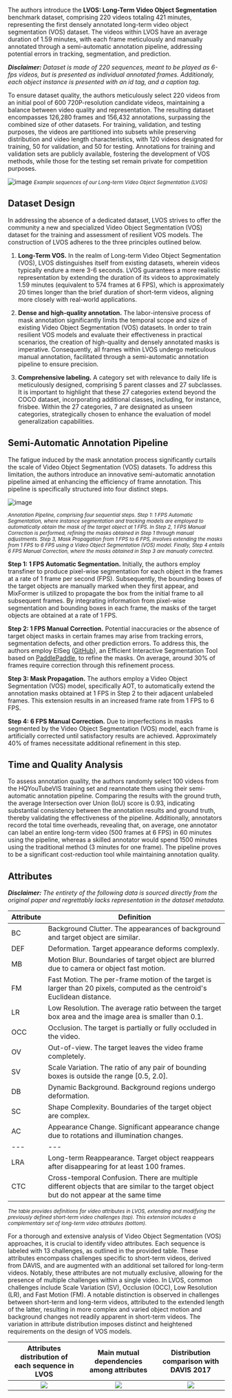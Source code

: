 
The authors introduce the **LVOS: Long-Term Video Object Segmentation** benchmark dataset, comprising 220 videos totaling 421 minutes, representing the first densely annotated long-term video object segmentation (VOS) dataset. The videos within LVOS have an average duration of 1.59 minutes, with each frame meticulously and manually annotated through a semi-automatic annotation pipeline, addressing potential errors in tracking, segmentation, and prediction. 

<i>**Disclaimer:** Dataset is made of 220 sequences, meant to be played as 6-fps videos, but is presented as individual annotated frames. Additionaly, each object instance is presented with an id tag, and a caption tag. </i>

To ensure dataset quality, the authors meticulously select 220 videos from an initial pool of 600 720P-resolution candidate videos, maintaining a balance between video quality and representation. The resulting dataset encompasses 126,280 frames and 156,432 annotations, surpassing the combined size of other datasets. For training, validation, and testing purposes, the videos are partitioned into subsets while preserving distribution and video length characteristics, with 120 videos designated for training, 50 for validation, and 50 for testing. Annotations for training and validation sets are publicly available, fostering the development of VOS methods, while those for the testing set remain private for competition purposes.

<img src="https://github.com/dataset-ninja/lvos/assets/115161827/9f875681-3bba-459e-a678-e55529caa832" alt="image" />
<span style="font-size: smaller; font-style: italic;">Example sequences of our Long-term Video Object Segmentation (LVOS)</span>

## Dataset Design

In addressing the absence of a dedicated dataset, LVOS strives to offer the community a new and specialized Video Object Segmentation (VOS) dataset for the training and assessment of resilient VOS models. The construction of LVOS adheres to the three principles outlined below.

1) **Long-Term VOS.** In the realm of Long-term Video Object Segmentation (VOS), LVOS distinguishes itself from existing datasets, wherein videos typically endure a mere 3-6 seconds. LVOS guarantees a more realistic representation by extending the duration of its videos to approximately 1.59 minutes (equivalent to 574 frames at 6 FPS), which is approximately 20 times longer than the brief duration of short-term videos, aligning more closely with real-world applications.

2) **Dense and high-quality annotation.** The labor-intensive process of mask annotation significantly limits the temporal scope and size of existing Video Object Segmentation (VOS) datasets. In order to train resilient VOS models and evaluate their effectiveness in practical scenarios, the creation of high-quality and densely annotated masks is imperative. Consequently, all frames within LVOS undergo meticulous manual annotation, facilitated through a semi-automatic annotation pipeline to ensure precision.

3) **Comprehensive labeling.** A category set with relevance to daily life is meticulously designed, comprising 5 parent classes and 27 subclasses. It is important to highlight that these 27 categories extend beyond the COCO dataset, incorporating additional classes, including, for instance, frisbee. Within the 27 categories, 7 are designated as unseen categories, strategically chosen to enhance the evaluation of model generalization capabilities.


## Semi-Automatic Annotation Pipeline

The fatigue induced by the mask annotation process significantly curtails the scale of Video Object Segmentation (VOS) datasets. To address this limitation, the authors introduce an innovative semi-automatic annotation pipeline aimed at enhancing the efficiency of frame annotation. This pipeline is specifically structured into four distinct steps.

<img src="https://github.com/dataset-ninja/lvos/assets/115161827/33d8eb05-0e2e-41bc-b877-2a889d20991c" alt="image" />

<span style="font-size: smaller; font-style: italic;">Annotation Pipeline, comprising four sequential steps. Step 1: 1 FPS Automatic Segmentation, where instance segmentation and tracking models are employed to automatically obtain the mask of the target object at 1 FPS. In Step 2, 1 FPS Manual Correction is performed, refining the masks obtained in Step 1 through manual adjustments. Step 3, Mask Propagation from 1 FPS to 6 FPS, involves extending the masks from 1 FPS to 6 FPS using a Video Object Segmentation (VOS) model. Finally, Step 4 entails 6 FPS Manual Correction, where the masks obtained in Step 3 are manually corrected.</span>

**Step 1: 1 FPS Automatic Segmentation.** Initially, the authors employ transfiner to produce pixel-wise segmentation for each object in the frames at a rate of 1 frame per second (FPS). Subsequently, the bounding boxes of the target objects are manually marked when they first appear, and MixFormer is utilized to propagate the box from the initial frame to all subsequent frames. By integrating information from pixel-wise segmentation and bounding boxes in each frame, the masks of the target objects are obtained at a rate of 1 FPS.

**Step 2: 1 FPS Manual Correction.** Potential inaccuracies or the absence of target object masks in certain frames may arise from tracking errors, segmentation defects, and other prediction errors. To address this, the authors employ EISeg ([GitHub](https://github.com/PaddleCV-SIG/EISeg)), an Efficient Interactive Segmentation Tool based on [PaddlePaddle](https://www.paddlepaddle.org.cn/en), to refine the masks. On average, around 30% of frames require correction through this refinement process.

**Step 3: Mask Propagation.** The authors employ a Video Object Segmentation (VOS) model, specifically AOT, to automatically extend the annotation masks obtained at 1 FPS in Step 2 to their adjacent unlabeled frames. This extension results in an increased frame rate from 1 FPS to 6 FPS.

**Step 4: 6 FPS Manual Correction.** Due to imperfections in masks segmented by the Video Object Segmentation (VOS) model, each frame is artificially corrected until satisfactory results are achieved. Approximately 40% of frames necessitate additional refinement in this step.

## Time and Quality Analysis

To assess annotation quality, the authors randomly select 100 videos from the HQYouTubeVIS training set and reannotate them using their semi-automatic annotation pipeline. Comparing the results with the ground truth, the average Intersection over Union (IoU) score is 0.93, indicating substantial consistency between the annotation results and ground truth, thereby validating the effectiveness of the pipeline. Additionally, annotators record the total time overheads, revealing that, on average, one annotator can label an entire long-term video (500 frames at 6 FPS) in 60 minutes using the pipeline, whereas a skilled annotator would spend 1500 minutes using the traditional method (3 minutes for one frame). The pipeline proves to be a significant cost-reduction tool while maintaining annotation quality.

## Attributes 

<i>**Disclaimer:** The entirety of the following data is sourced directly from the original paper and regrettably lacks representation in the dataset metadata. </i>

| Attribute       | Definition                                                             |
|-----------------|------------------------------------------------------------------------|
| BC              | Background Clutter. The appearances of background and target object are similar. |
| DEF             | Deformation. Target appearance deforms complexly.                     |
| MB              | Motion Blur. Boundaries of target object are blurred due to camera or object fast motion. |
| FM              | Fast Motion. The per-frame motion of the target is larger than 20 pixels, computed as the centroid's Euclidean distance. |
| LR              | Low Resolution. The average ratio between the target box area and the image area is smaller than 0.1. |
| OCC             | Occlusion. The target is partially or fully occluded in the video.     |
| OV              | Out-of-view. The target leaves the video frame completely.             |
| SV              | Scale Variation. The ratio of any pair of bounding boxes is outside the range [0.5, 2.0]. |
| DB              | Dynamic Background. Background regions undergo deformation.           |
| SC              | Shape Complexity. Boundaries of the target object are complex.         |
| AC              | Appearance Change. Significant appearance change due to rotations and illumination changes. |
| ---             | ---                                                                    |
| LRA             | Long-term Reappearance. Target object reappears after disappearing for at least 100 frames. |
| CTC             | Cross-temporal Confusion. There are multiple different objects that are similar to the target object but do not appear at the same time




<span style="font-size: smaller; font-style: italic;"> The table provides definitions for video attributes in LVOS, extending and modifying the previously defined short-term video challenges (top). This extension includes a complementary set of long-term video attributes (bottom). </span>

For a thorough and extensive analysis of Video Object Segmentation (VOS) approaches, it is crucial to identify video attributes. Each sequence is labeled with 13 challenges, as outlined in the provided table. These attributes encompass challenges specific to short-term videos, derived from DAVIS, and are augmented with an additional set tailored for long-term videos. Notably, these attributes are not mutually exclusive, allowing for the presence of multiple challenges within a single video. In LVOS, common challenges include Scale Variation (SV), Occlusion (OCC), Low Resolution (LR), and Fast Motion (FM). A notable distinction is observed in challenges between short-term and long-term videos, attributed to the extended length of the latter, resulting in more complex and varied object motion and background changes not readily apparent in short-term videos. The variation in attribute distribution imposes distinct and heightened requirements on the design of VOS models.

| Attributes distribution of each sequence in LVOS | Main mutual dependencies among attributes | Distribution comparison with DAVIS 2017 |
|:--------------:|:------------------:|:-----------------:|
| <img  src="https://github.com/dataset-ninja/lvos/assets/115161827/e5818309-233a-4ceb-ac95-5532a2db0152">           | <img src="https://github.com/dataset-ninja/lvos/assets/115161827/17bf5e0e-ac97-44c4-9678-3d9399179f6c">           | <img src="https://github.com/dataset-ninja/lvos/assets/115161827/16aa5982-87f5-43bc-84b9-41fb3ce67517">      |